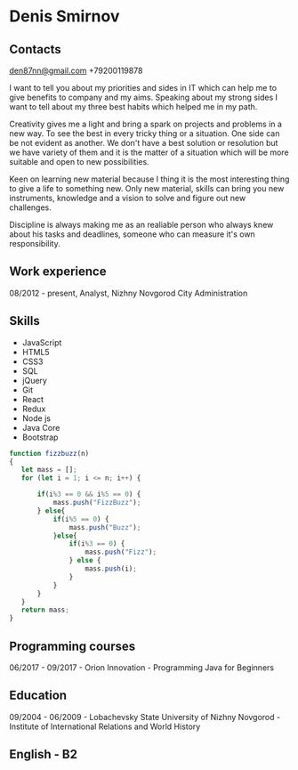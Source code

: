 # Denis Smirnov
## Contacts 
den87nn@gmail.com
+79200119878

I want to tell you about my priorities and sides in IT which can help me to give benefits to company and my aims. Speaking about my strong sides I want to tell about my three best habits which helped me in my path.

Creativity gives me a light and bring a spark on projects and problems in a new way. To see the best in every tricky thing or a situation. One side can be not evident as another. We don't have a best solution or resolution but we have variety of them and it is the matter of a situation which will be more suitable and open to new possibilities. 

Keen on learning new material because I thing it is the most interesting thing to give a life to something new. Only new material, skills can bring you new instruments, knowledge and a vision to solve and figure out new challenges.

Discipline is always making me as an realiable person who always knew about his tasks and deadlines, someone who can measure it's own responsibility.

## Work experience
08/2012 - present, Analyst, Nizhny Novgorod City Administration

## Skills

* JavaScript
* HTML5
* CSS3
* SQL
* jQuery
* Git
* React
* Redux
* Node js
* Java Core
* Bootstrap

 ```javascript
function fizzbuzz(n)
{
    let mass = [];
    for (let i = 1; i <= n; i++) {

        if(i%3 == 0 && i%5 == 0) {
            mass.push("FizzBuzz");
        } else{
            if(i%5 == 0) {
                mass.push("Buzz");
            }else{
                if(i%3 == 0) {
                    mass.push("Fizz");
                } else {
                    mass.push(i);
                }
            }
        }
    }
    return mass;
} 
```

## Programming courses
06/2017 - 09/2017 - Orion Innovation - Programming Java for Beginners

## Education
09/2004 - 06/2009 - Lobachevsky State University of Nizhny Novgorod - Institute of International Relations and World History

## English - B2